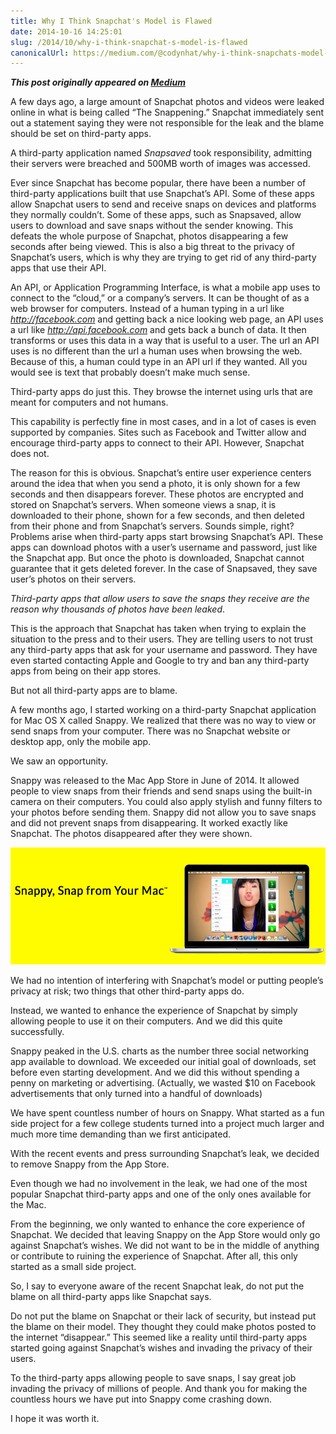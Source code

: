 ```yaml
---
title: Why I Think Snapchat's Model is Flawed
date: 2014-10-16 14:25:01
slug: /2014/10/why-i-think-snapchat-s-model-is-flawed
canonicalUrl: https://medium.com/@codynhat/why-i-think-snapchats-model-is-flawed-c50998ffd590
---
```


***This post originally appeared on [Medium](https://medium.com/@codynhat/why-i-think-snapchats-model-is-flawed-c50998ffd590)***

A few days ago, a large amount of Snapchat photos and videos were leaked online in what is being called “The Snappening.” Snapchat immediately sent out a statement saying they were not responsible for the leak and the blame should be set on third-party apps.

A third-party application named *Snapsaved* took responsibility, admitting their servers were breached and 500MB worth of images was accessed.

Ever since Snapchat has become popular, there have been a number of third-party applications built that use Snapchat’s API. Some of these apps allow Snapchat users to send and receive snaps on devices and platforms they normally couldn’t. Some of these apps, such as Snapsaved, allow users to download and save snaps without the sender knowing. This defeats the whole purpose of Snapchat, photos disappearing a few seconds after being viewed. This is also a big threat to the privacy of Snapchat’s users, which is why they are trying to get rid of any third-party apps that use their API.

An API, or Application Programming Interface, is what a mobile app uses to connect to the “cloud,” or a company’s servers. It can be thought of as a web browser for computers. Instead of a human typing in a url like *http://facebook.com* and getting back a nice looking web page, an API uses a url like *http://api.facebook.com* and gets back a bunch of data. It then transforms or uses this data in a way that is useful to a user. The url an API uses is no different than the url a human uses when browsing the web. Because of this, a human could type in an API url if they wanted. All you would see is text that probably doesn’t make much sense.

Third-party apps do just this. They browse the internet using urls that are meant for computers and not humans.

This capability is perfectly fine in most cases, and in a lot of cases is even supported by companies. Sites such as Facebook and Twitter allow and encourage third-party apps to connect to their API. However, Snapchat does not.

The reason for this is obvious. Snapchat’s entire user experience centers around the idea that when you send a photo, it is only shown for a few seconds and then disappears forever. These photos are encrypted and stored on Snapchat’s servers. When someone views a snap, it is downloaded to their phone, shown for a few seconds, and then deleted from their phone and from Snapchat’s servers. Sounds simple, right? Problems arise when third-party apps start browsing Snapchat’s API. These apps can download photos with a user’s username and password, just like the Snapchat app. But once the photo is downloaded, Snapchat cannot guarantee that it gets deleted forever. In the case of Snapsaved, they save user’s photos on their servers.

*Third-party apps that allow users to save the snaps they receive are the reason why thousands of photos have been leaked*.

This is the approach that Snapchat has taken when trying to explain the situation to the press and to their users. They are telling users to not trust any third-party apps that ask for your username and password. They have even started contacting Apple and Google to try and ban any third-party apps from being on their app stores.

But not all third-party apps are to blame.

A few months ago, I started working on a third-party Snapchat application for Mac OS X called Snappy. We realized that there was no way to view or send snaps from your computer. There was no Snapchat website or desktop app, only the mobile app.

We saw an opportunity.

Snappy was released to the Mac App Store in June of 2014. It allowed people to view snaps from their friends and send snaps using the built-in camera on their computers. You could also apply stylish and funny filters to your photos before sending them. Snappy did not allow you to save snaps and did not prevent snaps from disappearing. It worked exactly like Snapchat. The photos disappeared after they were shown.

![Snappy, Snap from your Mac](../assets/Why-I-Think-Snapchat-s-Model-is-Flawed/snappy.png)

We had no intention of interfering with Snapchat’s model or putting people’s privacy at risk; two things that other third-party apps do.

Instead, we wanted to enhance the experience of Snapchat by simply allowing people to use it on their computers. And we did this quite successfully.

Snappy peaked in the U.S. charts as the number three social networking app available to download. We exceeded our initial goal of downloads, set before even starting development. And we did this without spending a penny on marketing or advertising. (Actually, we wasted $10 on Facebook advertisements that only turned into a handful of downloads)

We have spent countless number of hours on Snappy. What started as a fun side project for a few college students turned into a project much larger and much more time demanding than we first anticipated.

With the recent events and press surrounding Snapchat’s leak, we decided to remove Snappy from the App Store.

Even though we had no involvement in the leak, we had one of the most popular Snapchat third-party apps and one of the only ones available for the Mac.

From the beginning, we only wanted to enhance the core experience of Snapchat. We decided that leaving Snappy on the App Store would only go against Snapchat’s wishes. We did not want to be in the middle of anything or contribute to ruining the experience of Snapchat. After all, this only started as a small side project.

So, I say to everyone aware of the recent Snapchat leak, do not put the blame on all third-party apps like Snapchat says.

Do not put the blame on Snapchat or their lack of security, but instead put the blame on their model. They thought they could make photos posted to the internet “disappear.” This seemed like a reality until third-party apps started going against Snapchat’s wishes and invading the privacy of their users.

To the third-party apps allowing people to save snaps, I say great job invading the privacy of millions of people. And thank you for making the countless hours we have put into Snappy come crashing down.

I hope it was worth it.
